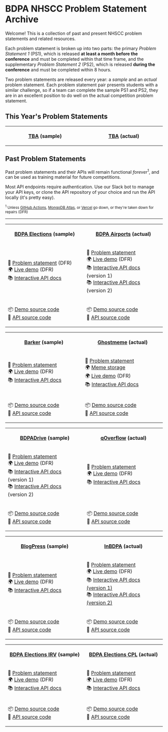 # BDPA NHSCC Problem Statement Archive

Welcome! This is a collection of past and present NHSCC problem statements and
related resources.

Each problem statement is broken up into two parts: the primary _Problem
Statement 1_ (PS1), which is released **at least a month before the conference**
and must be completed within that time frame, and the supplementary _Problem
Statement 2_ (PS2), which is released **during the conference** and must be
completed within 8 hours.

Two problem statements are released every year: a _sample_ and an _actual_
problem statement. Each problem statement pair presents students with a similar
challenge, so if a team can complete the sample PS1 and PS2, they are in an
excellent position to do well on the actual competition problem statement.

## This Year's Problem Statements

<table>
<tr>
<th>
<img width="500" height="1" />
<p align="center"><strong><a href="#">TBA</a> (sample)</p>
</th>
<th>
<img width="500" height="1" />
<p align="center"><strong><a href="#">TBA</a> (actual)</p>
</th>
</tr>

</table>

## Past Problem Statements

Past problem statements and their APIs will remain functional
_forever_<sup>1</sup>, and can be used as training material for future
competitions.

Most API endpoints require authentication. Use our Slack bot to manage your API
keys, or clone the API repository of your choice and run the API locally (it's
pretty easy).

<small><sup>1</sup> Unless
[GitHub Actions](https://github.com/features/actions),
[MongoDB Atlas](https://www.mongodb.com/cloud/atlas), or
[Vercel](https://vercel.com) go down, or they're taken down for repairs
(DFR)</small>

---

<table>
<tr>
<th>
<img width="500" height="1" />
<p align="center"><strong><a href="/2019">BDPA Elections</a> (sample)</strong></p>
</th>
<th>
<img width="500" height="1" />
<p align="center"><strong><a href="/2020">BDPA Airports</a> (actual)</strong></p>
</th>
</tr>
<tr>
<td>
<p>
📑 <a href="/2019/elections">Problem statement</a> (DFR)
<br />
🌍 <a href="https://elections.solutions.hscc.bdpa.org">Live demo</a> (DFR)
<br />
📚 <a href="https://hscc4cfe8be7.docs.apiary.io/">Interactive API docs</a>
</p>
</td>
<td>
<img width="500" height="1" />
<p>
📑 <a href="/2020/airports">Problem statement</a>
<br />
🌍 <a href="https://airports.solutions.hscc.bdpa.org">Live demo</a> (DFR)
<br />
📚 <a href="https://hsccdfbb7244.docs.apiary.io/">Interactive API docs</a> (version 1)
<br />
📚 <a href="https://hscc210ff8c0.docs.apiary.io/">Interactive API docs</a> (version 2)
</p>
</td>
</tr>
<tr>
<td>
<img width="500" height="1" />
<p>
📦 <a href="https://github.com/nhscc/elections.solutions.hscc.bdpa.org">Demo source code</a>
<br />
🎒 <a href="https://github.com/nhscc/elections.api.hscc.bdpa.org">API source code</a>
</p>
</td>
<td>
<img width="500" height="1" />
<p>
📦 <a href="https://github.com/nhscc/airports.solutions.hscc.bdpa.org">Demo source code</a>
<br />
🎒 <a href="https://github.com/nhscc/airports.api.hscc.bdpa.org">API source code</a>
</p>
</td>
</tr>
</table>

<table>
<tr>
<th>
<img width="500" height="1" />
<p align="center"><strong><a href="/2021">Barker</a> (sample)</strong></p>
</th>
<th>
<img width="500" height="1" />
<p align="center"><strong><a href="/2021">Ghostmeme</a> (actual)</strong></p>
</th>
</tr>
<tr>
<td>
<p>
📑 <a href="/2021/barker">Problem statement</a>
<br />
🌍 <a href="https://barker.solutions.hscc.bdpa.org">Live demo</a> (DFR)
<br />
📚 <a href="https://hscckhug3eb6.docs.apiary.io/">Interactive API docs</a>
</p>
</td>
<td>
<img width="500" height="1" />
<p>
📑 <a href="/2021/ghostmeme">Problem statement</a>
<br />
🌍 <a href="https://imgur.com/a/TytqlvJ">Meme storage</a>
<br />
🌍 <a href="https://ghostmeme.solutions.hscc.bdpa.org">Live demo</a> (DFR)
<br />
📚 <a href="https://hscc6xt8cqqf.docs.apiary.io/">Interactive API docs</a>
</p>
</td>
</tr>
<tr>
<td>
<img width="500" height="1" />
<p>
📦 <a href="https://github.com/nhscc/barker.solutions.hscc.bdpa.org">Demo source code</a>
<br />
🎒 <a href="https://github.com/nhscc/barker.api.hscc.bdpa.org">API source code</a>
</p>
</td>
<td>
<img width="500" height="1" />
<p>
📦 <a href="https://github.com/nhscc/ghostmeme.solutions.hscc.bdpa.org">Demo source code</a>
<br />
🎒 <a href="https://github.com/nhscc/ghostmeme.api.hscc.bdpa.org">API source code</a>
</p>
</td>
</tr>
</table>

<table>
<tr>
<th>
<img width="500" height="1" />
<p align="center"><strong><a href="/2022">BDPADrive</a> (sample)</strong></p>
</th>
<th>
<img width="500" height="1" />
<p align="center"><strong><a href="/2022">qOverflow</a> (actual)</strong></p>
</th>
</tr>
<tr>
<td>
<img width="500" height="1" />
<p>
📑 <a href="/2022/bdpadrive">Problem statement</a>
<br />
🌍 <a href="https://drive.solutions.hscc.bdpa.org">Live demo</a> (DFR)
<br />
📚 <a href="https://hsccebun98j2.docs.apiary.io/">Interactive API docs</a> (version 1)
<br />
📚 <a href="https://hscchkie87hj.docs.apiary.io/">Interactive API docs</a> (version 2)
</p>
</td>
<td>
<p>
📑 <a href="/2022/qoverflow">Problem statement</a>
<br />
🌍 <a href="https://qoverflow.solutions.hscc.bdpa.org">Live demo</a> (DFR)
<br />
📚 <a href="https://hscc8udvc7gs.docs.apiary.io/">Interactive API docs</a>
<br />
</p>
</td>
</tr>
<tr>
<td>
<img width="500" height="1" />
<p>
📦 <a href="https://github.com/nhscc/drive.solutions.hscc.bdpa.org">Demo source code</a>
<br />
🎒 <a href="https://github.com/nhscc/drive.api.hscc.bdpa.org">API source code</a>
</p>
</td>
<td>
<img width="500" height="1" />
<p>
📦 <a href="https://github.com/nhscc/qoverflow.solutions.hscc.bdpa.org">Demo source code</a>
<br />
🎒 <a href="https://github.com/nhscc/qoverflow.api.hscc.bdpa.org">API source code</a>
</p>
</td>
</tr>
</table>

<table>
<tr>
<th>
<img width="500" height="1" />
<p align="center"><strong><a href="/2023">BlogPress</a> (sample)</strong></p>
</th>
<th>
<img width="500" height="1" />
<p align="center"><strong><a href="/2023">InBDPA</a> (actual)</strong></p>
</th>
</tr>
<tr>
<td>
<p>
📑 <a href="/2023/blogpress">Problem statement</a>
<br />
🌍 <a href="https://blogpress.solutions.hscc.bdpa.org">Live demo</a> (DFR)
<br />
📚 <a href="https://hsccjcat4d54.docs.apiary.io/">Interactive API docs</a>
</p>
</td>
<td>
<img width="500" height="1" />
<p>
📑 <a href="/2023/inbdpa">Problem statement</a>
<br />
🌍 <a href="https://inbdpa.solutions.hscc.bdpa.org">Live demo</a> (DFR)
<br />
📚 <a href="https://hsccrkby0uo4.docs.apiary.io/">Interactive API docs (version 1)</a>
<br />
📚 <a href="https://hscc3epkxdp7.docs.apiary.io/">Interactive API docs (version 2)</a>
</p>
</td>
</tr>
<tr>
<td>
<img width="500" height="1" />
<p>
📦 <a href="https://github.com/nhscc/blogpress.solutions.hscc.bdpa.org">Demo source code</a>
<br />
🎒 <a href="https://github.com/nhscc/blogpress.api.hscc.bdpa.org">API source code</a>
</p>
</td>
<td>
<img width="500" height="1" />
<p>
📦 <a href="https://github.com/nhscc/inbdpa.solutions.hscc.bdpa.org">Demo source code</a>
<br />
🎒 <a href="https://github.com/nhscc/inbdpa.api.hscc.bdpa.org">API source code</a>
</p>
</td>
</tr>
</table>

<table>
<tr>
<th>
<img width="500" height="1" />
<p align="center"><strong><a href="/2024">BDPA Elections IRV</a> (sample)</strong></p>
</th>
<th>
<img width="500" height="1" />
<p align="center"><strong><a href="/2024">BDPA Elections CPL</a> (actual)</strong></p>
</th>
</tr>
<tr>
<td>
<p>
📑 <a href="/2024/elections_irv">Problem statement</a>
<br />
🌍 <a href="https://elections_irv.solutions.hscc.bdpa.org">Live demo</a> (DFR)
<br />
📚 <a href="https://hscc18f802d3.docs.apiary.io">Interactive API docs</a>
</p>
</td>
<td>
<img width="500" height="1" />
<p>
📑 <a href="/2024/elections_cpl">Problem statement</a>
<br />
🌍 <a href="https://elections_cpl.solutions.hscc.bdpa.org">Live demo</a> (DFR)
<br />
📚 <a href="https://hscc35a947d8.docs.apiary.io">Interactive API docs</a>
</p>
</td>
</tr>
<tr>
<td>
<img width="500" height="1" />
<p>
📦 <a href="https://github.com/nhscc/elections_irv.solutions.hscc.bdpa.org">Demo source code</a>
<br />
🎒 <a href="https://github.com/nhscc/elections_irv.api.hscc.bdpa.org">API source code</a>
</p>
</td>
<td>
<img width="500" height="1" />
<p>
📦 <a href="https://github.com/nhscc/elections_cpl.solutions.hscc.bdpa.org">Demo source code</a>
<br />
🎒 <a href="https://github.com/nhscc/elections_cpl.api.hscc.bdpa.org">API source code</a>
</p>
</td>
</tr>
</table>
